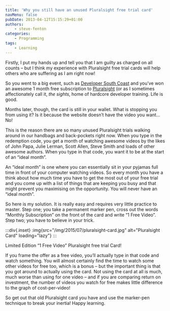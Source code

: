 ```yaml
---
title: 'Why you still have an unused Pluralsight free trial card'
navMenu: false
pubDate: 2013-04-12T15:15:29+01:00
authors:
    - steve-fenton
categories:
    - Programming
tags:
    - Learning
---
```


Firstly, I put my hands up and tell you that I am guilty as charged on all counts – but I think my experience with Pluralsight free trial cards will help others who are suffering as I am right now!

So you went to a big event, such as [Developer South Coast](https://www.meetup.com/developersouthcoast/) and you’ve won an awesome 1 month free subscription to [Pluralsight](https://www.pluralsight.com/) (or as I sometimes affectionately call it, *the sights*, home of hardcore developer training. Life is good.

Months later, though, the card is still in your wallet. What is stopping you from using it? Is it because the website doesn’t have the video you want… No!

This is the reason there are so many unused Pluralsight trials walking around in our handbags and back-pockets right now. When you type in the redemption code, you get a month of watching awesome videos by the likes of John Papa, Julie Lerman, Scott Allen, Steve Smith and loads of other awesome authors. When you type in that code, you want it to be at the start of an “ideal month”.

An “ideal month” is one where you can essentially sit in your pyjamas full time in front of your computer watching videos. So every month you have a think about how much time you have to get the most out of your free trial and you come up with a list of things that are keeping you busy and that might prevent you maximising on the opportunity. You will never have an “ideal month”.

So here is my solution. It is really easy and requires very little practice to master. Step one; you take a permanent marker pen, cross out the words “Monthly Subscription” on the front of the card and write “1 Free Video”. Step two; you have to believe in your trick.

:::div{.inset}
:img{src="/img/2015/07/pluralsight-card.jpg" alt="Pluralsight Card" loading="lazy"}
:::

Limited Edition “1 Free Video” Pluralsight free trial Card!

If you frame the offer as a free video, you’ll actually type in that code and watch something. You will almost certainly find the time to watch some other videos for free too, which is a bonus – but the important thing is that you got around to actually using the card. Not using the card at all is much, much worse than using for one video – and if you are comparing return on investment, the number of videos you watch for free makes little difference to the graph of cost-per-video!

So get out that old Pluralsight card you have and use the marker-pen technique to break your inertia! Happy learning.
